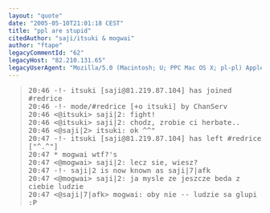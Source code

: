 ```yaml
---
layout: "quote"
date: "2005-05-10T21:01:18 CEST"
title: "ppl are stupid"
citedAuthor: "saji/itsuki & mogwai"
author: "ftape"
legacyCommentId: "62"
legacyHost: "82.210.131.65"
legacyUserAgent: "Mozilla/5.0 (Macintosh; U; PPC Mac OS X; pl-pl) AppleWebKit/312.1 (KHTML, like Gecko) Safari/312"
---
```



<blockquote><tt>20:46 -!- itsuki [saji@81.219.87.104] has joined #redrice<br>
20:46 -!- mode/#redrice [+o itsuki] by ChanServ<br>
20:46 &lt;@itsuki&gt; saji|2: fight!<br>
20:46 &lt;@itsuki&gt; saji|2: chodz, zrobie ci herbate..<br>
20:46 &lt;@saji|2&gt; itsuki: ok ^^"<br>
20:47 -!- itsuki [saji@81.219.87.104] has left #redrice ["^.^"]<br>
20:47  * mogwai wtf?'s<br>
20:47 &lt;@mogwai&gt; saji|2: lecz sie, wiesz?<br>
20:47 -!- saji|2 is now known as saji|7|afk<br>
20:47 &lt;@mogwai&gt; saji|2: ja mysle ze jeszcze beda z ciebie ludzie<br>
20:47 &lt;@saji|7|afk&gt; mogwai: oby nie -- ludzie sa glupi :P</tt></blockquote>
